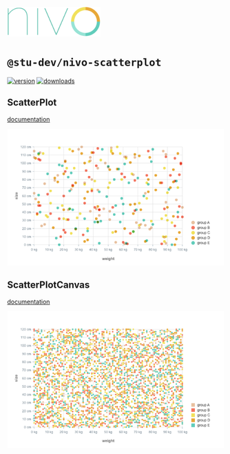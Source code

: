 <a href="https://nivo.rocks"><img alt="nivo" src="https://raw.githubusercontent.com/plouc/nivo/master/nivo.png" width="216" height="68"/></a>

# `@stu-dev/nivo-scatterplot`

[![version](https://img.shields.io/npm/v/@stu-dev/nivo-scatterplot?style=for-the-badge)](https://www.npmjs.com/package/@stu-dev/nivo-scatterplot)
[![downloads](https://img.shields.io/npm/dm/@stu-dev/nivo-scatterplot?style=for-the-badge)](https://www.npmjs.com/package/@stu-dev/nivo-scatterplot)

## ScatterPlot

[documentation](http://nivo.rocks/scatterplot)

![ScatterPlot](https://raw.githubusercontent.com/plouc/nivo/master/website/src/assets/captures/scatterplot.png)

## ScatterPlotCanvas

[documentation](http://nivo.rocks/scatterplot/canvas)

![ScatterPlotCanvas](https://raw.githubusercontent.com/plouc/nivo/master/website/src/assets/captures/scatterplot-canvas.png)
